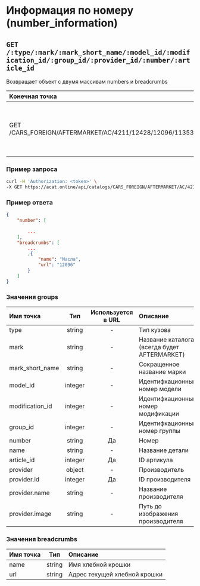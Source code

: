 # Информация по номеру (number_information)

## `GET /:type/:mark/:mark_short_name/:model_id/:modification_id/:group_id/:provider_id/:number/:article_id`

Возвращает объект с двумя массивам numbers и breadcrumbs

| Конечная точка | Описание |
| :---- | :--------------- |
| GET /CARS_FOREIGN/AFTERMARKET/AC/4211/12428/12096/11353/XLS011/129385604 | Информация AC ACE 4.6 Масла XLS011 (Масло осевого редуктора)|

### Пример запроса

```bash
curl -H 'Authorization: <token>' \
-X GET https://acat.online/api/catalogs/CARS_FOREIGN/AFTERMARKET/AC/4211/12428/12096/11353/XLS011/129385604
```

### Пример ответа

```json
{
    "number": [
        
        ...
    ],
    "breadcrumbs": [
        ...
        ,{
            "name": "Масла",
            "url": "12096"
        }
    ]
}
```

### Значения groups

| Имя точка | Тип | Используется в URL | Описание |
| :---- | :------: | :------: | :--------------- |
| type | string | - | Тип кузова |
| mark | string | - | Название каталога (всегда будет AFTERMARKET) |
| mark_short_name | string | - | Сокращенное название марки |
| model_id | integer | - | Идентифкационный номер модели |
| modification_id | integer | - | Идентифкационный номер модификации |
| group_id | integer | - | Идентифкационный номер группы |
| number | string | Да | Номер |
| name | string | - | Название детали |
| article_id | integer | Да | ID артикула |
| provider | object | - | Производитель |
| provider.id | integer | Да | ID производителя |
| provider.name | string | - | Название производителя |
| provider.image | string | - | Путь до изображения производителя |

### Значения breadcrumbs

| Имя точка | Тип | Описание |
| :---- | :------: | :--------------- |
| name | string | Имя хлебной крошки |
| url | string | Адрес текущей хлебной крошки |